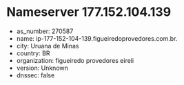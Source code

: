 # Nameserver 177.152.104.139

* as_number: 270587
* name: ip-177-152-104-139.figueiredoprovedores.com.br.
* city: Uruana de Minas
* country: BR
* organization: figueiredo provedores eireli
* version: Unknown
* dnssec: false
